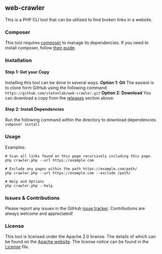 ## web-crawler
This is a PHP CLI tool that can be utilized to find broken links in a website.

### Composer
This tool requires [composer](https://getcomposer.org/) to manage its dependencies. If you need to install composer, follow [their guide](https://getcomposer.org/download/).

### Installation

#### Step 1: Get your Copy
Installing this tool can be done in several ways.
**Option 1: Git**
The easiest is to clone form GitHub using the following command:
```https://github.com/statonlab/web-crawler.git```
**Option 2: Download**
You can download a copy from the [releases](https://github.com/statonlab/web-crawler/releases) section above.

#### Step 2: Install Dependencies
Run the following command within the directory to download dependencies.
```composer install```

### Usage
Examples:
```shell
# Scan all links found on this page recursively including this page. 
php crawler.php --url https://example.com

# Exclude any pages within the path https://example.com/path/
php crawler.php --url https://example.com --exclude /path/

# Help and Options
php crawler.php --help
```

### Issues & Contributions
Please report any issues in the GitHub [issue tracker](https://github.com/statonlab/web-crawler/issues).
Contributions are always welcome and appreciated!

### License
This tool is licensed under the Apache 2.0 license. The details of which can be found on the [Apache website](http://www.apache.org/licenses/LICENSE-2.0).
The license notice can be found in the [License](https://github.com/statonlab/web-crawler/blob/master/License) file.
